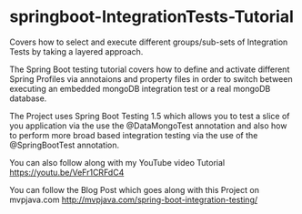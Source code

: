 # springboot-IntegrationTests-Tutorial

Covers how to select and execute different groups/sub-sets of Integration Tests by taking a layered approach.

The Spring Boot testing tutorial covers how to define and activate different Spring Profiles via annotaions and
property files in order to switch between executing an embedded mongoDB integration test or a real mongoDB database.

The Project uses Spring Boot Testing 1.5 which allows you to test a slice of you application via the use the @DataMongoTest annotation and also how to perform more broad based integration testing via the use of the @SpringBootTest annotation.

You can also follow along with my YouTube video Tutorial
https://youtu.be/VeFr1CRFdC4

You can follow the Blog Post which goes along with this Project on mvpjava.com
http://mvpjava.com/spring-boot-integration-testing/ 

